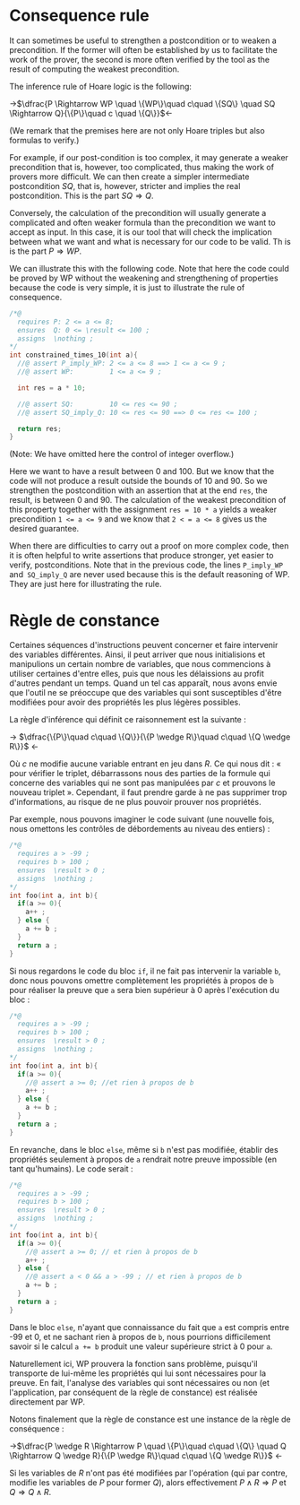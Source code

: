 # Consequence rule

It can sometimes be useful to strengthen a postcondition or
to weaken a precondition.
If the former will often be established by us to facilitate the work of the
prover, the second is more often verified by the tool as the result of computing
the weakest precondition.

The inference rule of Hoare logic is the following:

->$\dfrac{P \Rightarrow WP \quad \{WP\}\quad c\quad \{SQ\} \quad SQ \Rightarrow Q}{\{P\}\quad c \quad \{Q\}}$<-

(We remark that the premises here are not only Hoare triples but also formulas
to verify.)

For example, if our post-condition is too complex, it may generate a weaker
precondition that is, however, too complicated, thus making the work of provers
more difficult. We can then create a simpler intermediate postcondition $SQ$,
that is, however, stricter and implies the real postcondition.
This is the part $SQ \Rightarrow Q$.

Conversely, the calculation of the precondition will usually generate a
complicated and often weaker formula than the precondition we want to accept as
input. In this case, it is our tool that will check the implication between
what we want and what is necessary for our code to be valid.
Th is is the part $P \Rightarrow WP$.

We can illustrate this with the following code. Note that here the code could
be proved by WP without the weakening and strengthening of properties because
the code is very simple, it is just to illustrate the rule of consequence.


```c
/*@
  requires P: 2 <= a <= 8;
  ensures  Q: 0 <= \result <= 100 ;
  assigns  \nothing ;
*/
int constrained_times_10(int a){
  //@ assert P_imply_WP: 2 <= a <= 8 ==> 1 <= a <= 9 ;
  //@ assert WP:         1 <= a <= 9 ;

  int res = a * 10;

  //@ assert SQ:         10 <= res <= 90 ;
  //@ assert SQ_imply_Q: 10 <= res <= 90 ==> 0 <= res <= 100 ;

  return res;
}
```
(Note: We have omitted here the control of integer overflow.)

Here we want to have a result between 0 and 100. But we know that the code will
not produce a result outside the bounds of 10 and 90. So we strengthen the
postcondition with an assertion that at the end `res`, the result, is between
0 and 90. The calculation of the weakest precondition of this property together
with the assignment `res = 10 * a` yields a weaker precondition `1 <= a <= 9`
and we know that `2 < = a <= 8` gives us the desired guarantee.

When there are difficulties to carry out a proof on more complex code, then it
is often helpful to write assertions that produce stronger, yet easier to
verify, postconditions. Note that in the previous code, the lines `P_imply_WP`
and` SQ_imply_Q` are never used because this is the default reasoning of WP.
They are just here for illustrating the rule.

# Règle de constance

Certaines séquences d'instructions peuvent concerner et faire intervenir des
variables différentes. Ainsi, il peut arriver que nous initialisions et manipulions
un certain nombre de variables, que nous commencions à utiliser certaines d'entre
elles, puis que nous les délaissions au profit d'autres pendant un temps. Quand un
tel cas apparaît, nous avons envie que l'outil ne se préoccupe que des variables
qui sont susceptibles d'être modifiées pour avoir des propriétés les plus légères
possibles.

La règle d'inférence qui définit ce raisonnement est la suivante :

-> $\dfrac{\{P\}\quad c\quad \{Q\}}{\{P \wedge R\}\quad c\quad \{Q \wedge R\}}$ <-

Où $c$ ne modifie aucune variable entrant en jeu dans $R$. Ce qui nous dit : « pour
vérifier le triplet, débarrassons nous des parties de la formule qui concerne des
variables qui ne sont pas manipulées par $c$ et prouvons le nouveau triplet ».
Cependant, il faut prendre garde à ne pas supprimer trop d'informations, au risque
de ne plus pouvoir prouver nos propriétés.

Par exemple, nous pouvons imaginer le code suivant (une nouvelle fois, nous omettons
les contrôles de débordements au niveau des entiers) :

```c
/*@
  requires a > -99 ;
  requires b > 100 ;
  ensures  \result > 0 ;
  assigns  \nothing ;
*/
int foo(int a, int b){
  if(a >= 0){
    a++ ;
  } else {
    a += b ;
  }
  return a ;
}
```

Si nous regardons le code du bloc `if`, il ne fait pas intervenir la variable
`b`, donc nous pouvons omettre complètement les propriétés à propos de  `b` pour
réaliser la preuve que `a` sera bien supérieur à 0 après l'exécution du bloc :

```c
/*@
  requires a > -99 ;
  requires b > 100 ;
  ensures  \result > 0 ;
  assigns  \nothing ;
*/
int foo(int a, int b){
  if(a >= 0){
    //@ assert a >= 0; //et rien à propos de b
    a++ ;
  } else {
    a += b ;
  }
  return a ;
}
```

En revanche, dans le bloc `else`, même si `b` n'est pas modifiée, établir
des propriétés seulement à propos de `a` rendrait notre preuve impossible (en
tant qu'humains). Le code serait :

```c
/*@
  requires a > -99 ;
  requires b > 100 ;
  ensures  \result > 0 ;
  assigns  \nothing ;
*/
int foo(int a, int b){
  if(a >= 0){
    //@ assert a >= 0; // et rien à propos de b
    a++ ;
  } else {
    //@ assert a < 0 && a > -99 ; // et rien à propos de b
    a += b ;
  }
  return a ;
}
```

Dans le bloc `else`, n'ayant que connaissance du fait que `a` est compris
entre -99 et 0, et ne sachant rien à propos de `b`, nous pourrions
difficilement savoir si le calcul `a += b` produit une valeur supérieure
strict à 0 pour `a`.

Naturellement ici, WP prouvera la fonction sans problème, puisqu'il transporte
de lui-même les propriétés qui lui sont nécessaires pour la preuve. En fait,
l'analyse des variables qui sont nécessaires ou non (et l'application, par
conséquent de la règle de constance) est réalisée directement par WP.

Notons finalement que la règle de constance est une instance de la règle de
conséquence :

->$\dfrac{P \wedge R \Rightarrow P \quad \{P\}\quad c\quad \{Q\} \quad Q \Rightarrow Q \wedge R}{\{P \wedge R\}\quad c\quad \{Q \wedge R\}}$ <-

Si les variables de $R$ n'ont pas été modifiées par l'opération (qui par contre,
modifie les variables de $P$ pour former $Q$), alors effectivement
$P \wedge R \Rightarrow P$ et $Q \Rightarrow Q \wedge R$.
